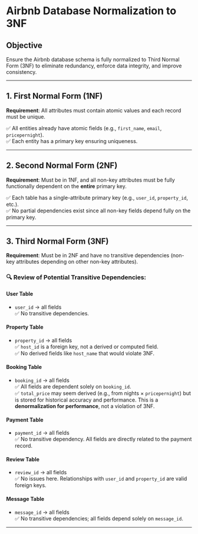 # Airbnb Database Normalization to 3NF

## Objective
Ensure the Airbnb database schema is fully normalized to Third Normal Form (3NF) to eliminate redundancy, enforce data integrity, and improve consistency.

---

## 1. First Normal Form (1NF)
**Requirement**: All attributes must contain atomic values and each record must be unique.

✅ All entities already have atomic fields (e.g., `first_name`, `email`, `pricepernight`).  
✅ Each entity has a primary key ensuring uniqueness.

---

## 2. Second Normal Form (2NF)
**Requirement**: Must be in 1NF, and all non-key attributes must be fully functionally dependent on the **entire** primary key.

✅ Each table has a single-attribute primary key (e.g., `user_id`, `property_id`, etc.).  
✅ No partial dependencies exist since all non-key fields depend fully on the primary key.

---

## 3. Third Normal Form (3NF)
**Requirement**: Must be in 2NF and have no transitive dependencies (non-key attributes depending on other non-key attributes).

### 🔍 Review of Potential Transitive Dependencies:

#### User Table
- `user_id` → all fields  
✅ No transitive dependencies.

#### Property Table
- `property_id` → all fields  
✅ `host_id` is a foreign key, not a derived or computed field.  
✅ No derived fields like `host_name` that would violate 3NF.

#### Booking Table
- `booking_id` → all fields  
✅ All fields are dependent solely on `booking_id`.  
✅ `total_price` may seem derived (e.g., from nights × `pricepernight`) but is stored for historical accuracy and performance. This is a **denormalization for performance**, not a violation of 3NF.

#### Payment Table
- `payment_id` → all fields  
✅ No transitive dependency. All fields are directly related to the payment record.

#### Review Table
- `review_id` → all fields  
✅ No issues here. Relationships with `user_id` and `property_id` are valid foreign keys.

#### Message Table
- `message_id` → all fields  
✅ No transitive dependencies; all fields depend solely on `message_id`.

---


